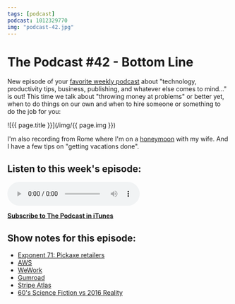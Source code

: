 ```yaml
---
tags: [podcast]
podcast: 1012329770
img: "podcast-42.jpg"
---
```


# The Podcast #42 - Bottom Line

New episode of your [favorite weekly podcast][p] about "technology, productivity tips, business, publishing, and whatever else comes to mind..." is out! This time we talk about "throwing money at problems" or better yet, when to do things on our own and when to hire someone or something to do the job for you:

<!--More-->

![{{ page.title }}](/img/{{ page.img }})

I'm also recording from Rome where I'm on a [honeymoon](https://sliwinski.com/honeymoon) with my wife. And I have a few tips on "getting vacations done".

## Listen to this week's episode:

<audio controls>
<source src="https://files.nozbe.com/podcast/042.mp3" type="audio/mpeg">
</audio>

**[Subscribe to The Podcast in iTunes][i]**

## Show notes for this episode:

  * [Exponent 71: Pickaxe retailers](http://exponent.fm/episode-071-pickaxe-retailers-2/)
  * [AWS](https://aws.amazon.com/)
  * [WeWork](https://www.wework.com/)
  * [Gumroad](https://gumroad.com/)
  * [Stripe Atlas](https://stripe.com/atlas)
  * [60's Science Fiction vs 2016 Reality](http://i.imgur.com/aebGDz8.gifv)

[e]: /podcast-42
[p]: /podcast
[n]: https://michael.gratis/nozbe
[r]: https://michael.gratis/radex
[i]: https://michael.gratis/thepodcast